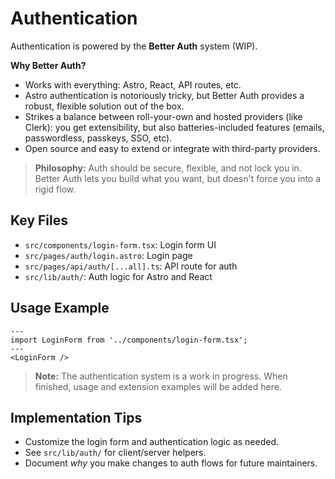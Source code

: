 # Authentication

Authentication is powered by the **Better Auth** system (WIP).

**Why Better Auth?**
- Works with everything: Astro, React, API routes, etc.
- Astro authentication is notoriously tricky, but Better Auth provides a robust, flexible solution out of the box.
- Strikes a balance between roll-your-own and hosted providers (like Clerk): you get extensibility, but also batteries-included features (emails, passwordless, passkeys, SSO, etc).
- Open source and easy to extend or integrate with third-party providers.

> **Philosophy:** Auth should be secure, flexible, and not lock you in. Better Auth lets you build what you want, but doesn't force you into a rigid flow.

## Key Files
- `src/components/login-form.tsx`: Login form UI
- `src/pages/auth/login.astro`: Login page
- `src/pages/api/auth/[...all].ts`: API route for auth
- `src/lib/auth/`: Auth logic for Astro and React

## Usage Example

```astro
---
import LoginForm from '../components/login-form.tsx';
---
<LoginForm />
```

> **Note:** The authentication system is a work in progress. When finished, usage and extension examples will be added here.

## Implementation Tips
- Customize the login form and authentication logic as needed.
- See `src/lib/auth/` for client/server helpers.
- Document *why* you make changes to auth flows for future maintainers.
